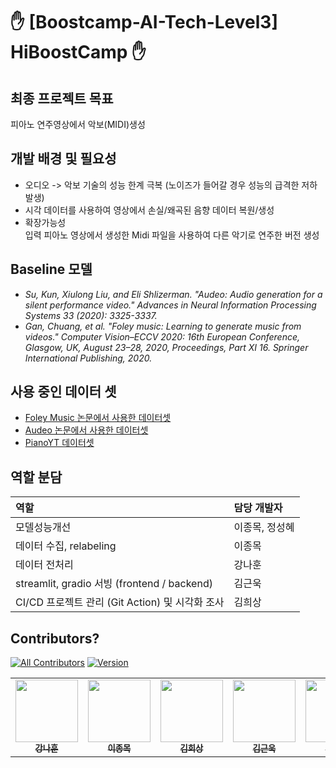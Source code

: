 # :raised_hand: [Boostcamp-AI-Tech-Level3] HiBoostCamp :raised_hand:

## 최종 프로젝트 목표
피아노 연주영상에서 악보(MIDI)생성

## 개발 배경 및 필요성
- 오디오 -> 악보 기술의 성능 한계 극복 (노이즈가 들어갈 경우 성능의 급격한 저하 발생)
- 시각 데이터를 사용하여 영상에서 손실/왜곡된 음향 데이터 복원/생성
- 확장가능성<br>
  입력 피아노 영상에서 생성한 Midi 파일을 사용하여 다른 악기로 연주한 버전 생성

## Baseline 모델
- _Su, Kun, Xiulong Liu, and Eli Shlizerman. "Audeo: Audio generation for a silent performance video." Advances in Neural Information Processing Systems 33 (2020): 3325-3337._
- _Gan, Chuang, et al. "Foley music: Learning to generate music from videos." Computer Vision–ECCV 2020: 16th European Conference, Glasgow, UK, August 23–28, 2020, Proceedings, Part XI 16. Springer International Publishing, 2020._

## 사용 중인 데이터 셋
- <a href="http://data.csail.mit.edu/clevrer/data_pose_midi.tar">Foley Music 논문에서 사용한 데이터셋</a>
- <a href="https://github.com/shlizee/Audeo">Audeo 논문에서 사용한 데이터셋</a>
- <a href="https://www.robots.ox.ac.uk/~vgg/research/sighttosound/">PianoYT 데이터셋</a>

## 역할 분담
| 역할 | 담당 개발자 |
| :-- | :--------- |
|모델성능개선|이종목, 정성혜|
|데이터 수집, relabeling|이종목|
|데이터 전처리|강나훈|
|streamlit, gradio 서빙 (frontend / backend)|김근욱|
|CI/CD 프로젝트 관리 (Git Action) 및 시각화 조사|김희상|

## Contributors?
<!-- ALL-CONTRIBUTORS-BADGE:START - Do not remove or modify this section -->
[![All Contributors](https://img.shields.io/badge/all_contributors-5-orange.svg?style=flat-square)](#contributors-)
[![Version](https://img.shields.io/badge/Version-0.1-green.svg?style=flat-square)](#version-)
<!-- ALL-CONTRIBUTORS-BADGE:END -->
<!-- ALL-CONTRIBUTORS-LIST:START - Do not remove or modify this section -->
<!-- prettier-ignore-start -->
<!-- markdownlint-disable -->
<table>
  <tr>
    <td align="center"><a href="https://github.com/ejrtks1020"><img src="https://github.com/ejrtks1020.png" width="100px;" alt=""/><br /><sub><b>강나훈</b></sub></a><br /><a href="https://github.com/ejrtks1020" title="Code"></td>
    <td align="center"><a href="https://github.com/lijm1358"><img src="https://github.com/lijm1358.png" width="100px;" alt=""/><br /><sub><b>이종목</b></sub></a><br /><a href="https://github.com/lijm1358" title="Code"></td>
    <td align="center"><a href="https://github.com/fneaplle"><img src="https://github.com/fneaplle.png" width="100px;" alt=""/><br /><sub><b>김희상</b></sub></a><br /><a href="https://github.com/fneaplle" title="Code"></td>
    <td align="center"><a href="https://github.com/KimGeunUk"><img src="https://github.com/KimGeunUk.png" width="100px;" alt=""/><br /><sub><b>김근욱</b></sub></a><br /><a href="https://github.com/KimGeunUk" title="Code"></td>
    <td align="center"><a href="https://github.com/jshye"><img src="https://github.com/jshye.png" width="100px;" alt=""/><br /><sub><b>정성혜</b></sub></a><br /><a href="https://github.com/jshye" title="Code"></td>    
  </tr>
</table>
<!-- markdownlint-restore -->
<!-- prettier-ignore-end -->
<!-- ALL-CONTRIBUTORS-LIST:END -->
